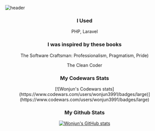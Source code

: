 ![header](https://capsule-render.vercel.app/api?type=slice&color=gradient&height=160&section=header&text=Hi!%20I%27m%20Wonjun!&fontAlign=50&fontAlignY=70&fontSize=90&fontColor=000000)

<h3 align="center"> I Used </h3>
<div align="center">
PHP, Laravel
</div>

<h3 align="center"> I was inspired by these books </h3>
<div align="center">
<p>The Software Craftsman: Professionalism, Pragmatism, Pride)</p>
<p>The Clean Coder</p>
</div>


<h3 align="center">My Codewars Stats</h3>
<div align="center">
[![Wonjun's Codewars stats](https://www.codewars.com/users/wonjun3991/badges/large)](https://www.codewars.com/users/wonjun3991/badges/large)
</div>

<h3 align="center">My Github Stats</h3>
<div align="center">

[![Wonjun's GitHub stats](https://github-readme-stats.vercel.app/api?username=wonjun3991&hide_title=true&show_icons=true&include_all_commits=true&disable_animations=true&theme=vue)](https://github.com/anuraghazra/github-readme-stats)
</div>
